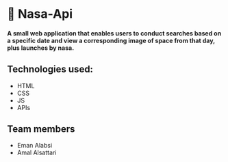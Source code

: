 # 🚀 Nasa-Api

#### A small web application that enables users to conduct searches based on a specific date and view a corresponding image of space from that day, plus launches by nasa.

## Technologies used:

- HTML
- CSS
- JS
- APIs

## Team members

- Eman Alabsi
- Amal Alsattari
